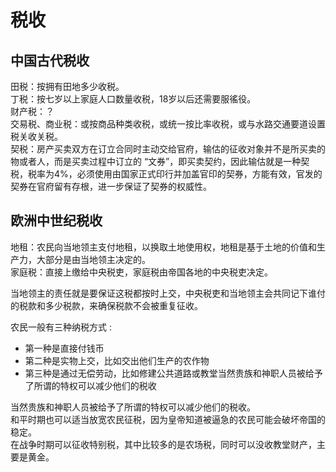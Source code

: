 # 税收

## 中国古代税收

田税：按拥有田地多少收税。<br>
丁税：按七岁以上家庭人口数量收税，18岁以后还需要服徭役。<br>
财产税：？<br>
交易税、商业税：或按商品种类收税，或统一按比率收税，或与水路交通要道设置税关收关税。<br>
契税：房产买卖双方在订立合同时主动交给官府，输估的征收对象并不是所买卖的物或者人，而是买卖过程中订立的 “文券”，即买卖契约，因此输估就是一种契税，税率为4%，必须使用由国家正式印行并加盖官印的契券，方能有效，官发的契券在官府留有存根，进一步保证了契券的权威性。<br>

## 欧洲中世纪税收

地租：农民向当地领主支付地租，以换取土地使用权，地租是基于土地的价值和生产力，大部分是由当地领主决定的。<br>
家庭税：直接上缴给中央税吏，家庭税由帝国各地的中央税吏决定。<br>

当地领主的责任就是要保证这税都按时上交，中央税吏和当地领主会共同记下谁付的税款和多少税款，来确保税款不会被重复征收。

农民一般有三种纳税方式 :
* 第一种是直接付钱币
* 第二种是实物上交，比如交出他们生产的农作物
* 第三种是通过无偿劳动，比如修建公共道路或教堂当然贵族和神职人员被给予了所谓的特权可以减少他们的税收

当然贵族和神职人员被给予了所谓的特权可以减少他们的税收。<br>
和平时期也可以适当放宽农民征税，因为皇帝知道被逼急的农民可能会破坏帝国的稳定。<br>
在战争时期可以征收特别税，其中比较多的是农场税，同时可以没收教堂财产，主要是黄金。<br>